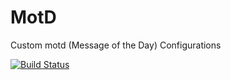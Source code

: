 # MotD
Custom motd (Message of the Day) Configurations

[![Build Status](https://travis-ci.com/KNIGHTBLOODSec/MotD.svg?branch=master)](https://travis-ci.com/KNIGHTBLOODSec/MotD)
